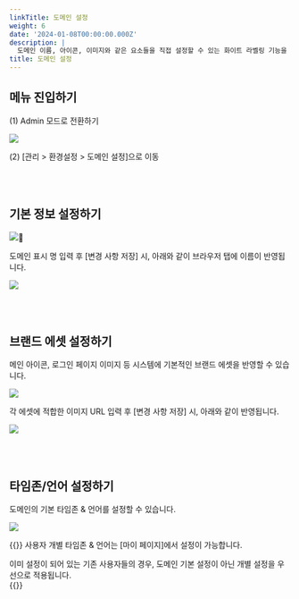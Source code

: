 ```yaml
---
linkTitle: 도메인 설정
weight: 6
date: '2024-01-08T00:00:00.000Z'
description: |
  도메인 이름, 아이콘, 이미지와 같은 요소들을 직접 설정할 수 있는 화이트 라벨링 기능을 제공합니다.
title: 도메인 설정
---
```


## 메뉴 진입하기

(1) Admin 모드로 전환하기

![](/guides/admin/admin_mode/admin-mode-01-ko.png)

(2) \[관리 > 환경설정 > 도메인 설정]으로 이동

<br> <br>

## 기본 정보 설정하기 

![](/guides/admin/domain_settings/domain-settings-01-ko.png)

도메인 표시 명 입력 후 \[변경 사항 저장] 시, 아래와 같이 브라우저 탭에 이름이 반영됩니다. 

![](/guides/admin/domain_settings/domain-settings-05.png)

<br> <br>

## 브랜드 에셋 설정하기  

메인 아이콘, 로그인 페이지 이미지 등 시스템에 기본적인 브랜드 에셋을 반영할 수 있습니다. 

![](/guides/admin/domain_settings/domain-settings-02-ko.png)

각 에셋에 적합한 이미지 URL 입력 후 \[변경 사항 저장] 시, 아래와 같이 반영됩니다.  

![](/guides/admin/domain_settings/domain-settings-04-03.png)

<br> <br>

## 타임존/언어 설정하기  

도메인의 기본 타임존 & 언어를 설정할 수 있습니다. 

![](/guides/admin/domain_settings/domain-settings-03-ko.png)

{{<alert>}}
사용자 개별 타임존 & 언어는 \[마이 페이지]에서 설정이 가능합니다. 

이미 설정이 되어 있는 기존 사용자들의 경우, 도메인 기본 설정이 아닌 개별 설정을 우선으로 적용됩니다.  
{{</alert>}}
